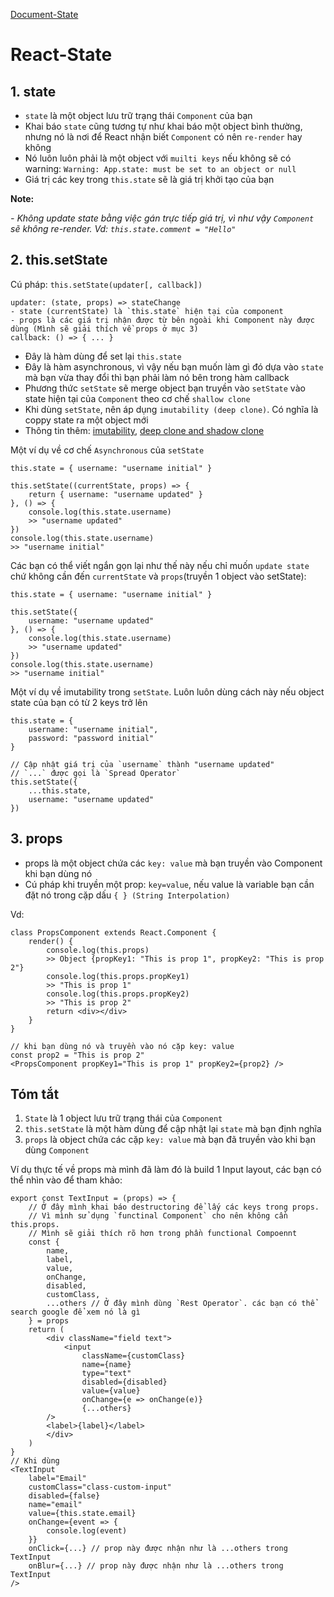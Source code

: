 [Document-State](https://reactjs.org/docs/react-component.html#state)

# React-State

## 1. state 
- `state` là một object lưu trữ trạng thái `Component` của bạn
- Khai báo `state` cũng tương tự như khai báo một  object bình thường, nhưng nó là nơi để React nhận biết `Component` có nên `re-render` hay không
- Nó luôn luôn phải là một object với `muilti keys` nếu không sẽ có warning: `Warning: App.state: must be set to an object or null`
- Giá trị các key trong `this.state` sẽ là giá trị khởi tạo của bạn
    
**Note:**
        
*- Không update state bằng việc gán trực tiếp giá trị, vì như vậy `Component` sẽ không re-render. Vd: `this.state.comment = "Hello"`*

## 2. this.setState
Cú pháp: `this.setState(updater[, callback])`
```
updater: (state, props) => stateChange
- state (currentState) là `this.state` hiện tại của component
- props là các giá trị nhận được từ bên ngoài khi Component này được dùng (Mình sẽ giải thích về props ở mục 3)
callback: () => { ... }
```
- Đây là hàm dùng để set lại `this.state`
- Đây là hàm asynchronous, vì vậy nếu bạn muốn làm gì đó dựa vào `state` mà bạn vừa thay đổi thì bạn phải làm nó bên trong hàm callback
- Phương thức `setState` sẽ merge object bạn truyền vào `setState` vào state hiện tại của `Component` theo cơ chế `shallow clone`
- Khi dùng `setState`, nên áp dụng `imutability (deep clone)`. Có nghĩa là coppy state ra một object mới
- Thông tin thêm: [imutability](https://viblo.asia/p/immutability-va-immutablejs-trong-reactjs-m68Z0OrdKkG), [deep clone and shadow clone](https://viblo.asia/p/su-khac-nhau-giua-deep-copy-va-shallow-copy-trong-javascript-4dbZN3qylYM)

Một ví dụ về cơ chế `Asynchronous` của `setState`
```
this.state = { username: "username initial" }

this.setState((currentState, props) => {
    return { username: "username updated" }
}, () => {
    console.log(this.state.username)
    >> "username updated"
})
console.log(this.state.username)
>> "username initial"
```
Các bạn có thể viết ngắn gọn lại như thế này nếu chỉ muốn `update state` chứ không cần đến `currentState` và `props`(truyền 1 object vào setState):
```
this.state = { username: "username initial" }

this.setState({ 
    username: "username updated" 
}, () => {
    console.log(this.state.username)
    >> "username updated"
})
console.log(this.state.username)
>> "username initial"
```

Một ví dụ về imutability trong `setState`.
Luôn luôn dùng cách này nếu object state của bạn có từ 2 keys trở lên
```
this.state = { 
    username: "username initial",
    password: "password initial"
}

// Cập nhật giá trị của `username` thành "username updated"
// `...` được gọi là `Spread Operator`
this.setState({
    ...this.state,
    username: "username updated"
})
```

## 3. props
- props là một object chứa các `key: value` mà bạn truyền vào Component khi bạn dùng nó
- Cú pháp khi truyền một prop: `key=value`, nếu value là variable bạn cần đặt nó trong cặp dấu `{ } (String Interpolation)`

Vd:
```
class PropsComponent extends React.Component {
    render() {
        console.log(this.props)
        >> Object {propKey1: "This is prop 1", propKey2: "This is prop 2"}
        console.log(this.props.propKey1)
        >> "This is prop 1"
        console.log(this.props.propKey2)
        >> "This is prop 2"
        return <div></div>
    }
}

// khi bạn dùng nó và truyền vào nó cặp key: value
const prop2 = "This is prop 2"
<PropsComponent propKey1="This is prop 1" propKey2={prop2} />
```

## Tóm tắt
1. `State` là 1 object lưu trữ trạng thái của `Component`
2. `this.setState` là một hàm dùng để cập nhật lại `state` mà bạn định nghĩa
3. `props` là object chứa các cặp `key: value` mà bạn đã truyền vào khi bạn dùng `Component`

Ví dụ thực tế về props mà mình đã làm đó là build 1 Input layout, các bạn có thể nhìn vào để tham khảo:
```
export const TextInput = (props) => {
    // Ở đây mình khai báo destructoring để lấy các keys trong props.
    // Vì mình sử dụng `functinal Component` cho nên không cần this.props. 
    // Mình sẽ giải thích rõ hơn trong phần functional Compoennt    
    const { 
        name,
        label,
        value,
        onChange,
        disabled,
        customClass,
        ...others // Ở đây mình dùng `Rest Operator`. các bạn có thể search google để xem nó là gì
    } = props
    return (
        <div className="field text">
            <input 
                className={customClass}
                name={name}
                type="text"
                disabled={disabled}
                value={value}
                onChange={e => onChange(e)}
                {...others}
        />
        <label>{label}</label>
        </div>
    )
}
// Khi dùng
<TextInput
    label="Email"
    customClass="class-custom-input"
    disabled={false}
    name="email"
    value={this.state.email}
    onChange={event => {
        console.log(event)
    }}
    onClick={...} // prop này được nhận như là ...others trong TextInput
    onBlur={...} // prop này được nhận như là ...others trong TextInput
/>
```

